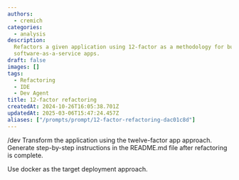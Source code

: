 ```yaml
---
authors:
  - cremich
categories:
  - analysis
description:
  Refactors a given application using 12-factor as a methodology for building
  software-as-a-service apps.
draft: false
images: []
tags:
  - Refactoring
  - IDE
  - Dev Agent
title: 12-factor refactoring
createdAt: 2024-10-26T16:05:38.701Z
updatedAt: 2025-03-06T15:47:24.457Z
aliases: ["/prompts/prompt/12-factor-refactoring-dac01c8d"]
---
```


/dev Transform the application using the twelve-factor app approach.
Generate step-by-step instructions in the README.md file after refactoring is complete.

Use docker as the target deployment approach.
